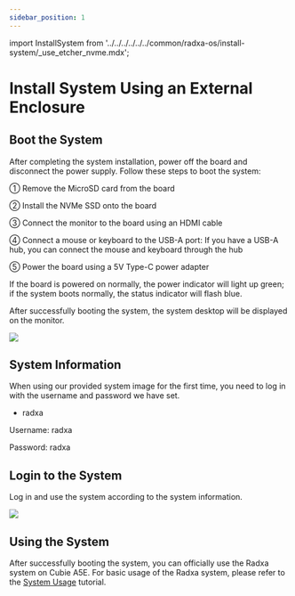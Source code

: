 ```yaml
---
sidebar_position: 1
---
```


import InstallSystem from '../../../../../../common/radxa-os/install-system/\_use_etcher_nvme.mdx';

# Install System Using an External Enclosure

<InstallSystem />

## Boot the System

After completing the system installation, power off the board and disconnect the power supply. Follow these steps to boot the system:

① Remove the MicroSD card from the board

② Install the NVMe SSD onto the board

③ Connect the monitor to the board using an HDMI cable

④ Connect a mouse or keyboard to the USB-A port: If you have a USB-A hub, you can connect the mouse and keyboard through the hub

⑤ Power the board using a 5V Type-C power adapter

If the board is powered on normally, the power indicator will light up green; if the system boots normally, the status indicator will flash blue.

After successfully booting the system, the system desktop will be displayed on the monitor.

<div style={{ textAlign: "center" }}>
  <img
    src="/en/img/common/radxa-os/system-config/vnc-debian11-succ.webp"
    style={{ width: "100%", maxWidth: "1200px" }}
  />
</div>

## System Information

When using our provided system image for the first time, you need to log in with the username and password we have set.

- radxa

Username: radxa

Password: radxa

## Login to the System

Log in and use the system according to the system information.

<div style={{ textAlign: "center" }}>
  <img
    src="/en/img/common/radxa-os/system-config/vnc-debian11-desktop.webp"
    style={{ width: "100%", maxWidth: "1200px" }}
  />
</div>

## Using the System

After successfully booting the system, you can officially use the Radxa system on Cubie A5E. For basic usage of the Radxa system, please refer to the [System Usage](../../../../system-config) tutorial.
